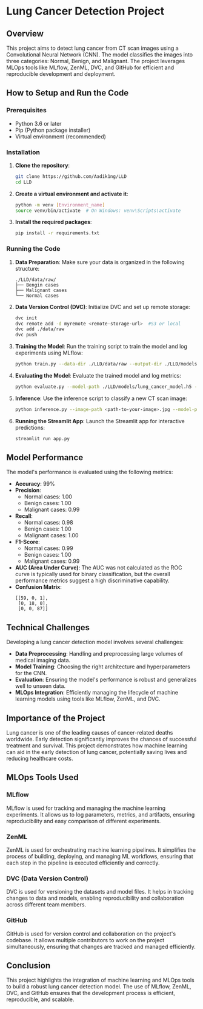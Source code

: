 
# Lung Cancer Detection Project

## Overview
This project aims to detect lung cancer from CT scan images using a Convolutional Neural Network (CNN). The model classifies the images into three categories: Normal, Benign, and Malignant. The project leverages MLOps tools like MLflow, ZenML, DVC, and GitHub for efficient and reproducible development and deployment.

## How to Setup and Run the Code

### Prerequisites
- Python 3.6 or later
- Pip (Python package installer)
- Virtual environment (recommended)

### Installation
1. **Clone the repository**:
    ```sh
    git clone https://github.com/Aadik1ng/LLD
    cd LLD
    ```

2. **Create a virtual environment and activate it**:
    ```sh
    python -m venv [Environment_name]
    source venv/bin/activate  # On Windows: venv\Scripts\activate
    ```

3. **Install the required packages**:
    ```sh
    pip install -r requirements.txt
    ```

### Running the Code
1. **Data Preparation**:
    Make sure your data is organized in the following structure:
    ```
    ./LLD/data/raw/
    ├── Bengin cases
    ├── Malignant cases
    └── Normal cases
    ```

2. **Data Version Control (DVC)**:
    Initialize DVC and set up remote storage:
    ```sh
    dvc init
    dvc remote add -d myremote <remote-storage-url>  #S3 or local
    dvc add ./data/raw
    dvc push
    ```

3. **Training the Model**:
    Run the training script to train the model and log experiments using MLflow:
    ```sh
    python train.py --data-dir ./LLD/data/raw --output-dir ./LLD/models
    ```

4. **Evaluating the Model**:
    Evaluate the trained model and log metrics:
    ```sh
    python evaluate.py --model-path ./LLD/models/lung_cancer_model.h5 --data-dir ./LLD/data/raw
    ```

5. **Inference**:
    Use the inference script to classify a new CT scan image:
    ```sh
    python inference.py --image-path <path-to-your-image>.jpg --model-path ./LLD/models/lung_cancer_model.h5
    ```

6. **Running the Streamlit App**:
    Launch the Streamlit app for interactive predictions:
    ```sh
    streamlit run app.py
    ```

## Model Performance
The model's performance is evaluated using the following metrics:
- **Accuracy**: 99%
- **Precision**: 
  - Normal cases: 1.00
  - Benign cases: 1.00
  - Malignant cases: 0.99
- **Recall**: 
  - Normal cases: 0.98
  - Benign cases: 1.00
  - Malignant cases: 1.00
- **F1-Score**: 
  - Normal cases: 0.99
  - Benign cases: 1.00
  - Malignant cases: 0.99
- **AUC (Area Under Curve)**: The AUC was not calculated as the ROC curve is typically used for binary classification, but the overall performance metrics suggest a high discriminative capability.
- **Confusion Matrix**:
    ```
    [[59, 0, 1],
     [0, 18, 0],
     [0, 0, 87]]
    ```

## Technical Challenges
Developing a lung cancer detection model involves several challenges:
- **Data Preprocessing**: Handling and preprocessing large volumes of medical imaging data.
- **Model Training**: Choosing the right architecture and hyperparameters for the CNN.
- **Evaluation**: Ensuring the model's performance is robust and generalizes well to unseen data.
- **MLOps Integration**: Efficiently managing the lifecycle of machine learning models using tools like MLflow, ZenML, and DVC.

## Importance of the Project
Lung cancer is one of the leading causes of cancer-related deaths worldwide. Early detection significantly improves the chances of successful treatment and survival. This project demonstrates how machine learning can aid in the early detection of lung cancer, potentially saving lives and reducing healthcare costs.

## MLOps Tools Used

### MLflow
MLflow is used for tracking and managing the machine learning experiments. It allows us to log parameters, metrics, and artifacts, ensuring reproducibility and easy comparison of different experiments.

### ZenML
ZenML is used for orchestrating machine learning pipelines. It simplifies the process of building, deploying, and managing ML workflows, ensuring that each step in the pipeline is executed efficiently and correctly.

### DVC (Data Version Control)
DVC is used for versioning the datasets and model files. It helps in tracking changes to data and models, enabling reproducibility and collaboration across different team members.

### GitHub
GitHub is used for version control and collaboration on the project's codebase. It allows multiple contributors to work on the project simultaneously, ensuring that changes are tracked and managed efficiently.

## Conclusion
This project highlights the integration of machine learning and MLOps tools to build a robust lung cancer detection model. The use of MLflow, ZenML, DVC, and GitHub ensures that the development process is efficient, reproducible, and scalable.
